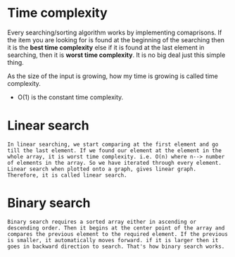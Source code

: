# Time complexity
Every searching/sorting algorithm works by implementing comaprisons. If the item you are looking for is found at the beginning of the searching then it is the **best time complexity** else if it is found at the last element in searching, then it is **worst time complexity**. It is no big deal just this simple thing.

As the size of the input is growing, how my time is growing is called time complexity.
* O(1) is the constant time complexity.

# Linear search
	In linear searching, we start comparing at the first element and go till the last element. If we found our element at the element in the whole array, it is worst time complexity. i.e. O(n) where n--> number of elements in the array. So we have iterated through every element. Linear search when plotted onto a graph, gives linear graph. Therefore, it is called linear search.
# Binary search
	Binary search requires a sorted array either in ascending or descending order. Then it begins at the center point of the array and compares the previous element to the required element. If the previous is smaller, it automatically moves forward. if it is larger then it goes in backward direction to search. That's how binary search works.  
